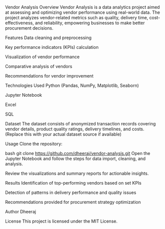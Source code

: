 Vendor Analysis
Overview
Vendor Analysis is a data analytics project aimed at assessing and optimizing vendor performance using real-world data. The project analyzes vendor-related metrics such as quality, delivery time, cost-effectiveness, and reliability, empowering businesses to make better procurement decisions.

Features
Data cleaning and preprocessing

Key performance indicators (KPIs) calculation

Visualization of vendor performance

Comparative analysis of vendors

Recommendations for vendor improvement

Technologies Used
Python (Pandas, NumPy, Matplotlib, Seaborn)

Jupyter Notebook

Excel

SQL

Dataset
The dataset consists of anonymized transaction records covering vendor details, product quality ratings, delivery timelines, and costs. (Replace this with your actual dataset source if available)

Usage
Clone the repository:

bash
git clone https://github.com/dheeraj/vendor-analysis.git
Open the Jupyter Notebook and follow the steps for data import, cleaning, and analysis.

Review the visualizations and summary reports for actionable insights.

Results
Identification of top-performing vendors based on set KPIs

Detection of patterns in delivery performance and quality issues

Recommendations provided for procurement strategy optimization

Author
Dheeraj


License
This project is licensed under the MIT License.
